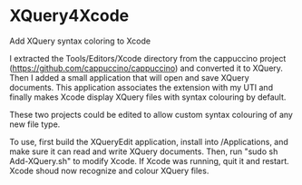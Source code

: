 XQuery4Xcode
============

Add XQuery syntax coloring to Xcode

I extracted the Tools/Editors/Xcode directory from the cappuccino project (https://github.com/cappuccino/cappuccino) 
and converted it to XQuery. Then I added a small application that will open and save XQuery documents. This application
associates the extension with my UTI and finally makes Xcode display XQuery files with syntax colouring by default.

These two projects could be edited to allow custom syntax colouring of any new file type.

To use, first build the XQueryEdit application, install into /Applications, and make sure it can read and write XQuery
documents. Then, run "sudo sh Add-XQuery.sh" to modify Xcode. If Xcode was running, quit it and restart. Xcode shoud
now recognize and colour XQuery files.
